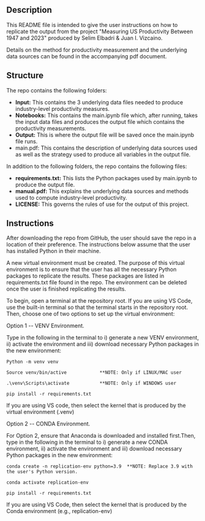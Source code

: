 ## Description

This README file is intended to give the user instructions on how to replicate the output from the project "Measuring US Productivity Between 1947 and 2023" produced by Selim Elbadri & Juan I. Vizcaino.


Details on the method for productivity measurement and the underlying data sources can be found in the accompanying pdf document.


## Structure

The repo contains the following folders:

* **Input:** This contains the 3 underlying data files needed to produce industry-level productivity measures.
* **Notebooks:** This contains the main.ipynb file which, after running, takes the input data files and produces the output file which contains the productivity measurements.
* **Output:** This is where the output file will be saved once the main.ipynb file runs. 
* main.pdf: This contains the description of underlying data sources used as well as the strategy used to produce all variables in the output file. 

In addition to the following folders, the repo contains the following files: 

* **requirements.txt:** This lists the Python packages used by main.ipynb to produce the output file.
* **manual.pdf:** This explains the underlying data sources and methods used to compute industry-level productivity.
* **LICENSE:** This governs the rules of use for the output of this project.


## Instructions

After downloading the repo from GitHub, the user should save the repo in a location of their preference. The instructions below assume that the user has installed Python in their machine.

A new virtual environment must be created. The purpose of this virtual environment is to ensure that the user has all the necessary Python packages  to replicate the results. These packages are listed in requirements.txt file found in the repo. The environment can be deleted once the user is finished replicating the results.

To begin, open a terminal at the repository root. If you are using VS Code, use the built-in terminal so that the terminal starts in the repository root. Then, choose one of two options to set up the virtual environment:

Option 1 -- VENV Environment.

Type in the following in the terminal to i) generate a new VENV environment, ii) activate the environment and iii) download necessary Python packages in the new environment:

```
Python -m venv venv

Source venv/bin/active			  **NOTE: Only if LINUX/MAC user

.\venv\Scripts\activate           **NOTE: Only if WINDOWS user

pip install -r requirements.txt
```
If you are using VS code, then select the kernel that is produced by the virtual environment (.venv)

Option 2 -- CONDA Environment.


For Option 2, ensure that Anaconda is downloaded and installed first.Then, type in the following in the terminal to i) generate a new CONDA environment, ii) activate the environment and iii) download necessary Python packages in the new environment:


```
conda create -n replication-env python=3.9  **NOTE: Replace 3.9 with the user's Python version.

conda activate replication-env

pip install -r requirements.txt
```
If you are using VS Code, then select the kernel that is produced by the Conda environment (e.g., replication-env)
























